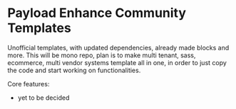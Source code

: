 # Payload Enhance Community Templates

Unofficial templates, with updated dependencies, already made blocks and more.
This will be mono repo, plan is to make multi tenant, sass, ecommerce, multi vendor systems template all in one, in order to just copy the code and start working on functionalities.


Core features:

- yet to be decided